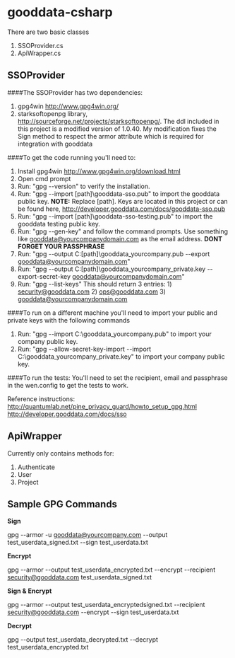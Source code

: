 ﻿gooddata-csharp
===============

There are two basic classes

1. SSOProvider.cs
2. ApiWrapper.cs

SSOProvider
--------------
####The SSOProvider has two dependencies:
1. gpg4win http://www.gpg4win.org/
2. starksoftopenpg library, http://sourceforge.net/projects/starksoftopenpg/.
    The ddl included in this project is a modified version of 1.0.40.
	My modification fixes the Sign method to respect the armor attribute which is required for integration with gooddata

####To get the code running you'll need to:
1. Install gpg4win http://www.gpg4win.org/download.html
2. Open cmd prompt
3. Run: "gpg --version" to verify the installation.
4. Run: "gpg --import [path]\gooddata-sso.pub"  to import the gooddata public key. **NOTE:** Replace [path]. Keys are located in this project or can be found here, http://developer.gooddata.com/docs/gooddata-sso.pub
5. Run: "gpg --import [path]\gooddata-sso-testing.pub"  to import the gooddata testing public key.
6. Run: "gpg --gen-key" and follow the command prompts. Use something like gooddata@yourcompanydomain.com as the email address. **DONT FORGET YOUR PASSPHRASE**
8. Run: "gpg --output C:\[path]\gooddata_yourcompany.pub --export gooddata@yourcompanydomain.com"
9. Run: "gpg --output C:\[path]\gooddata_yourcompany_private.key --export-secret-key gooddata@yourcompanydomain.com"
10. Run: "gpg --list-keys" This should return 3 entries: 1) security@gooddata.com 2) ops@gooddata.com 3) gooddata@yourcompanydomain.com

####To run on a different machine you'll need to import your public and private keys with the following commands
1. Run: "gpg --import C:\gooddata_yourcompany.pub" to import your company public key.
2. Run: "gpg --allow-secret-key-import --import C:\gooddata_yourcompany_private.key" to import your company public key.

####To run the tests:
You'll need to set the recipient, email and passphrase in the wen.config to get the tests to work.

Reference instructions:
http://quantumlab.net/pine_privacy_guard/howto_setup_gpg.html
http://developer.gooddata.com/docs/sso
    

ApiWrapper
---------------
Currently only contains methods for:

1. Authenticate
2. User
3. Project


Sample GPG Commands
---------------
**Sign**

gpg --armor -u gooddata@yourcompany.com --output test_userdata_signed.txt --sign test_userdata.txt

**Encrypt**

gpg --armor --output test_userdata_encrypted.txt --encrypt --recipient security@gooddata.com test_userdata_signed.txt

**Sign &amp; Encrypt**

gpg --armor --output test_userdata_encryptedsigned.txt --recipient security@gooddata.com --encrypt --sign test_userdata.txt

**Decrypt**

gpg --output test_userdata_decrypted.txt --decrypt test_userdata_encrypted.txt